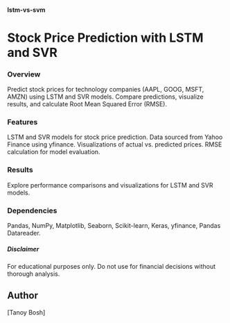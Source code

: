 #### lstm-vs-svm
# Stock Price Prediction with LSTM and SVR

### Overview
Predict stock prices for technology companies (AAPL, GOOG, MSFT, AMZN) using LSTM and SVR models. Compare predictions, visualize results, and calculate Root Mean Squared Error (RMSE).

### Features
LSTM and SVR models for stock price prediction.
Data sourced from Yahoo Finance using yfinance.
Visualizations of actual vs. predicted prices.
RMSE calculation for model evaluation.

### Results
Explore performance comparisons and visualizations for LSTM and SVR models.

### Dependencies
Pandas, NumPy, Matplotlib, Seaborn, Scikit-learn, Keras, yfinance, Pandas Datareader.

##### Disclaimer
For educational purposes only. Do not use for financial decisions without thorough analysis.

## Author
[Tanoy Bosh]

